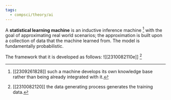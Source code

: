 ```yaml
---
tags:
  - compsci/theory/ai
---
```

A **statistical learning machine** is an inductive inference machine [^1] with the goal of approximating real world scenarios; the approximation is built upon a collection of data that the machine learned from. The model is fundamentally probabilistic.

The framework that it is developed as follows:
![[2310082110e]] [^2]

[^1]: [[2309261828]] such a machine develops its own knowledge base rather than being already integrated with it.
[^2]: [[2310082120]] the data generating process generates the training data.